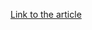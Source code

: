 [Link to the article](https://cybersecuritynews.com/wiz-to-acquire-dazz-security-in-deal-valued-at-450-million/)
